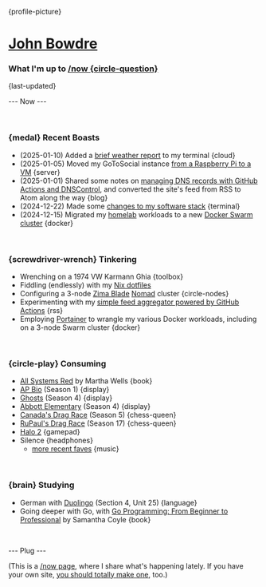 {profile-picture}

# [John Bowdre](https://jbowdre.lol)

### What I'm up to [/now {circle-question}](https://nownownow.com/about)

{last-updated}

--- Now ---

<script src="https://status.lol/jbowdre.js?time&link&fluent&pretty"></script>

<br>

### {medal} Recent Boasts
- (2025-01-10) Added a [brief weather report](https://srsbsns.lol/tempest-weather-station-data-in-my-fish-welcome-message/) to my terminal {cloud}
- (2025-01-05) Moved my GoToSocial instance [from a Raspberry Pi to a VM](https://srsbsns.lol/moving-gotosocial-from-raspi-to-vm/) {server}
- (2025-01-01) Shared some notes on [managing DNS records with GitHub Actions and DNSControl](https://runtimeterror.dev/manage-dns-records-github-actions-dnscontrol/), and converted the site's feed from RSS to Atom along the way {blog}
- (2024-12-22) Made some [changes to my software stack](https://srsbsns.lol/a-software-stack-shakeup/) {terminal}
- (2024-12-15) Migrated my [homelab](https://runtimeterror.dev/homelab) workloads to a new [Docker Swarm cluster](https://srsbsns.lol/my-little-swarmy/) {docker}

<br>

### {screwdriver-wrench} Tinkering
- Wrenching on a 1974 VW Karmann Ghia {toolbox}
- Fiddling (endlessly) with my [Nix dotfiles](https://github.com/jbowdre/dotfiles)
- Configuring a 3-node [Zima Blade](https://www.zimaboard.com/blade/) [Nomad](https://www.nomadproject.io/) cluster {circle-nodes}
- Experimenting with my [simple feed aggregator powered by GitHub Actions](https://github.com/chillfeed/chillfeed) {rss}
- Employing [Portainer](https://portainer.io) to wrangle my various Docker workloads, including on a 3-node Swarm cluster {docker}

<br>

### {circle-play} Consuming
- [All Systems Red](https://app.thestorygraph.com/books/0885d5f1-edc2-435f-b17c-7e881829dbc6) by Martha Wells {book}
- [AP Bio](https://www.imdb.com/title/tt6461726/) (Season 1) {display}
- [Ghosts](https://www.imdb.com/title/tt11379026/) (Season 4) {display}
- [Abbott Elementary](https://www.imdb.com/title/tt14218830/) (Season 4) {display}
- [Canada's Drag Race](https://www.imdb.com/title/tt11382554/) (Season 5) {chess-queen}
- [RuPaul's Drag Race](https://www.imdb.com/title/tt1353056/) (Season 17) {chess-queen}
- [Halo 2](https://store.steampowered.com/app/1064270/Halo_2_Anniversary/) {gamepad}
- <span id="theme-song">Silence<script src="https://res.jbowdre.lol/js/theme-song.js?id=2r5Q8KmDQsdKGuLxtt1kK4gst8o&plain=true" defer></script></span> {headphones}
  - [more recent faves](https://musicthread.app/thread/2r5Q8KmDQsdKGuLxtt1kK4gst8o) {music}

<br>

### {brain} Studying
- German with [Duolingo](https://www.duolingo.com/) (Section 4, Unit 25) {language}
- Going deeper with Go, with [Go Programming: From Beginner to Professional](https://openlibrary.org/works/OL38409851W/Go_Programming_-_From_Beginner_to_Professional) by Samantha Coyle {book}

<br>

--- Plug ---

(This is a [/now page](https://nownownow.com/about), where I share what's happening lately. If you have your own site, [you should totally make one](https://nownownow.com/about), too.)











